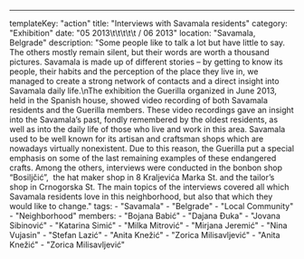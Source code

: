 ---
  templateKey: "action"
  title: "Interviews with Savamala residents"
  category: "Exhibition"
  date: "05 2013\t\t\t\t\t /  06 2013"
  location: "Savamala, Belgrade"
  description: "Some people like to talk a lot but have little to say. The others mostly remain silent, but their words are worth a thousand pictures. Savamala is made up of different stories – by getting to know its people, their habits and the perception of the place they live in, we managed to create a strong network of contacts and a direct insight into Savamala daily life.\nThe exhibition the Guerilla organized in June 2013, held in the Spanish house, showed video recording of both Savamala residents and the Guerilla members. These video recordings gave an insight into the Savamala’s past, fondly remembered by the oldest residents, as well as into the daily life of those who live and work in this area. Savamala used to be well known for its artisan and craftsman shops which are nowadays virtually nonexistent. Due to this reason, the Guerilla put a special emphasis on some of the last remaining examples of these endangered crafts. Among the others, interviews were conducted in the bonbon shop “Bosiljčić”,  the hat maker shop in 8 Kraljevića Marka St. and the tailor’s shop in Crnogorska St. The main topics of the interviews covered all which Savamala residents love in this neighborhood, but also that which they would like to change."
  tags: 
    - "Savamala"
    - "Belgrade"
    - "Local Community"
    - "Neighborhood"
  members: 
    - "Bojana Babić"
    - "Dajana Đuka"
    - "Jovana Sibinović"
    - "Katarina Simić"
    - "Milka Mitrović"
    - "Mirjana Jeremić"
    - "Nina Vujasin"
    - "Stefan Lazić"
    - "Anita Knežić"
    - "Zorica Milisavljević"
    - "Anita Knežić"
    - "Zorica Milisavljević"
